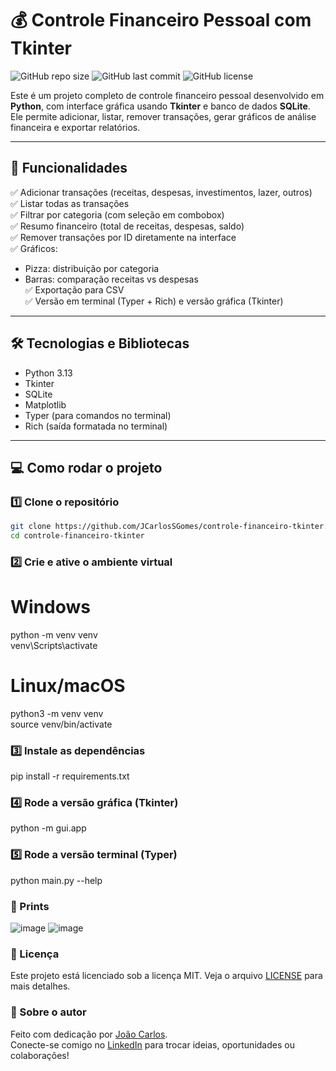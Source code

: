 # 💰 Controle Financeiro Pessoal com Tkinter

![GitHub repo size](https://img.shields.io/github/repo-size/JCarlosSGomes/controle-financeiro-tkinter)
![GitHub last commit](https://img.shields.io/github/last-commit/JCarlosSGomes/controle-financeiro-tkinter)
![GitHub license](https://img.shields.io/github/license/JCarlosSGomes/controle-financeiro-tkinter)

Este é um projeto completo de controle financeiro pessoal desenvolvido em **Python**, com interface gráfica usando **Tkinter** e banco de dados **SQLite**.  
Ele permite adicionar, listar, remover transações, gerar gráficos de análise financeira e exportar relatórios.

---

## 🚀 Funcionalidades

✅ Adicionar transações (receitas, despesas, investimentos, lazer, outros)  
✅ Listar todas as transações  
✅ Filtrar por categoria (com seleção em combobox)  
✅ Resumo financeiro (total de receitas, despesas, saldo)  
✅ Remover transações por ID diretamente na interface  
✅ Gráficos:
- Pizza: distribuição por categoria
- Barras: comparação receitas vs despesas  
✅ Exportação para CSV  
✅ Versão em terminal (Typer + Rich) e versão gráfica (Tkinter)

---

## 🛠️ Tecnologias e Bibliotecas

- Python 3.13
- Tkinter
- SQLite
- Matplotlib
- Typer (para comandos no terminal)
- Rich (saída formatada no terminal)

---

## 💻 Como rodar o projeto

### 1️⃣ Clone o repositório

```bash
git clone https://github.com/JCarlosSGomes/controle-financeiro-tkinter.git
cd controle-financeiro-tkinter
```

### 2️⃣ Crie e ative o ambiente virtual

# Windows
python -m venv venv  
venv\Scripts\activate

# Linux/macOS
python3 -m venv venv  
source venv/bin/activate

### 3️⃣ Instale as dependências

pip install -r requirements.txt

### 4️⃣ Rode a versão gráfica (Tkinter)

python -m gui.app

### 5️⃣ Rode a versão terminal (Typer)

python main.py --help

### 📸 Prints

![image](https://github.com/user-attachments/assets/99662788-4fd1-4cc9-a802-ce141949a9b0)
![image](https://github.com/user-attachments/assets/4b85cf5e-be7a-4c47-be85-0a7396f1723f)

### 📄 Licença

Este projeto está licenciado sob a licença MIT. Veja o arquivo [LICENSE](https://github.com/JCarlosSGomes/controle-financeiro-tkinter/blob/main/LICENSE) para mais detalhes.

### 🙋 Sobre o autor

Feito com dedicação por [João Carlos](https://github.com/JCarlosSGomes).  
Conecte-se comigo no [LinkedIn](https://www.linkedin.com/in/jo%C3%A3o-carlos-b70169125/) para trocar ideias, oportunidades ou colaborações!
